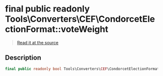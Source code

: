 # final public readonly Tools\Converters\CEF\CondorcetElectionFormat::voteWeight

> [Read it at the source](https://github.com/julien-boudry/Condorcet/blob/master/src/Tools/Converters/CEF/CondorcetElectionFormat.php#L17)

## Description    

```php
final public readonly bool Tools\Converters\CEF\CondorcetElectionFormat->voteWeight 
```


